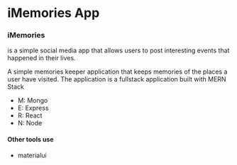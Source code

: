 # iMemories App

### iMemories

is a simple social media app that allows users to post interesting events that happened in their lives.

A simple memories keeper application that keeps memories of the places a user have visited. The application is a fullstack application built with MERN Stack

-  M: Mongo
-  E: Express
-  R: React
-  N: Node

#### Other tools use

-  materialui

